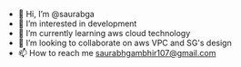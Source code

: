 - 👋 Hi, I’m @saurabga
- 👀 I’m interested in development 
- 🌱 I’m currently learning aws cloud technology
- 💞️ I’m looking to collaborate on aws VPC and SG's design
- 📫 How to reach me saurabhgambhir107@gmail.com

<!---
saurabga/saurabga is a ✨ special ✨ repository because its `README.md` (this file) appears on your GitHub profile.
You can click the Preview link to take a look at your changes.
--->
